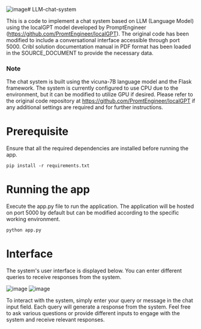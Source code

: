 ![image](https://github.com/DaeSikWoo/LLM-chat-system/assets/35883117/c2d91600-ac8f-4739-ab58-e764f35c926f)# LLM-chat-system

This is a code to implement a chat system based on LLM (Language Model) using the localGPT model developed by PromptEngineer (https://github.com/PromtEngineer/localGPT). The original code has been modified to include a conversational interface accessible through port 5000. Cribl solution documentation manual in PDF format has been loaded in the SOURCE_DOCUMENT to provide the necessary data.

### Note
The chat system is built using the vicuna-7B language model and the Flask framework. The system is currently configured to use CPU due to the environment, but it can be modified to utilize GPU if desired. Please refer to the original code repository at https://github.com/PromtEngineer/localGPT if any additional settings are required and for further instructions.

# Prerequisite

Ensure that all the required dependencies are installed before running the app.

```
pip install -r requirements.txt
```

# Running the app

Execute the app.py file to run the application. The application will be hosted on port 5000 by default but can be modified according to the specific working environment.

```
python app.py
```

# Interface

The system's user interface is displayed below. You can enter different queries to receive responses from the system.

![image](https://github.com/DaeSikWoo/LLM-chat-system/assets/35883117/ed65c0c5-d397-4a40-b380-7ebec77606e1)
![image](https://github.com/DaeSikWoo/LLM-chat-system/assets/35883117/3070e5ba-0eb7-404c-b1c3-751d14a2b6ed)

To interact with the system, simply enter your query or message in the chat input field. Each query will generate a response from the system. Feel free to ask various questions or provide different inputs to engage with the system and receive relevant responses.
